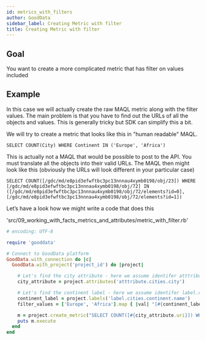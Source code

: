 ```yaml
---
id: metrics_with_filters
author: GoodData
sidebar_label: Creating Metric with filter
title: Creating Metric with filter
---
```


Goal
-------

You want to create a more complicated metric that has filter on values
included

Example
--------

In this case we will actually create the raw MAQL metric along with the
filter values. The main problem is that you have to find out the URLs of
all the objects and values. This is generally tricky but SDK can
simplify this a bit.

We will try to create a metric that looks like this in "human readable"
MAQL.

    SELECT COUNT(City) WHERE Continent IN ('Europe', 'Africa')

This is actually not a MAQL that would be possible to post to the API.
You must translate all the objects into their valid URLs. The MAQL then
might look like this (obviously the URLs will look different in your
particular case)

    SELECT COUNT([/gdc/md/e8pid3efwftbc3pc13nnnau4xymb0198/obj/23]) WHERE [/gdc/md/e8pid3efwftbc3pc13nnnau4xymb0198/obj/72] IN ([/gdc/md/e8pid3efwftbc3pc13nnnau4xymb0198/obj/72/elements?id=0], [/gdc/md/e8pid3efwftbc3pc13nnnau4xymb0198/obj/72/elements?id=1])

Let’s have a look how we might write a code that does this


'src/09\_working\_with\_facts\_metrics\_and\_attributes/metric\_with\_filter.rb'
```ruby
# encoding: UTF-8

require 'gooddata'

# Connect to GoodData platform
GoodData.with_connection do |c|
  GoodData.with_project('project_id') do |project|

    # Let's find the city attribute - here we assume identifer atttribute.cities.city
    city_attribute = project.attributes('atttribute.cities.city')

    # Let's find the continent label - here we assume identifer label.cities.continent.name
    continent_label = project.labels('label.cities.continent.name')
    filter_values = ['Europe', 'Africa'].map { |val| "[#{continent_label.find_value_uri(val)}]" }.join(', ')

    m = project.create_metric("SELECT COUNT([#{city_attribute.uri}]) WHERE #{continent_label.uri} IN #{filter_values}", extended_notation: false)
    puts m.execute
  end
end
```
